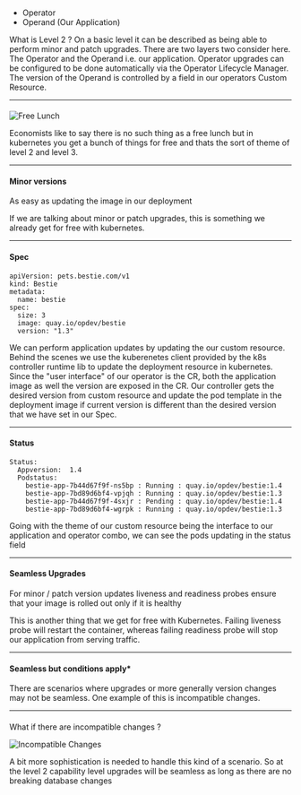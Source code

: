 ####
- Operator
- Operand (Our Application)

<aside class="notes">
  What is Level 2 ? On a basic level it can be described as being able to perform minor and patch upgrades. There are two layers two consider here. The Operator and the Operand i.e. our application. Operator upgrades can be configured to be done automatically via the Operator Lifecycle Manager. The version of the Operand is controlled by a field in our operators Custom Resource.
</aside>

---
####
![Free Lunch](images/freelunch.jpeg)

<aside class="notes">
  Economists like to say there is no such thing as a free lunch but in kubernetes you get a bunch of things for free and thats the sort of theme of level 2 and level 3.
</aside>

---
#### Minor versions
As easy as updating the image in our deployment

<aside class="notes"> 
  If we are talking about minor or patch upgrades, this is something we already get for free with kubernetes.
</aside>

---
#### Spec
```
apiVersion: pets.bestie.com/v1
kind: Bestie
metadata:
  name: bestie
spec:
  size: 3
  image: quay.io/opdev/bestie
  version: "1.3"
```

<aside class="notes">
  We can perform application updates by updating the our custom resource. Behind the scenes we use the kuberenetes client provided by the k8s controller runtime lib to update the deployment resource in kubernetes. Since the "user interface" of our operator is the CR, both the application image as well the version are exposed in the CR. Our controller gets the desired version from custom resource and update the pod template in the deployment image if current version is different than the desired version that we have set in our Spec.
</aside>

---
#### Status
```
Status:
  Appversion:  1.4
  Podstatus:
    bestie-app-7b44d67f9f-ns5bp : Running : quay.io/opdev/bestie:1.4
    bestie-app-7bd89d6bf4-vpjqh : Running : quay.io/opdev/bestie:1.3
    bestie-app-7b44d67f9f-4sxjr : Pending : quay.io/opdev/bestie:1.4
    bestie-app-7bd89d6bf4-wgrpk : Running : quay.io/opdev/bestie:1.3
```

<aside class="notes">
  Going with the theme of our custom resource being the interface to our application and operator combo, we can see the pods updating in the status field
</aside>

---
#### Seamless Upgrades
For minor / patch version updates liveness and readiness probes ensure that your image is rolled out only if it is healthy

<aside class="notes">
  This is another thing that we get for free with Kubernetes. Failing liveness probe will restart the container, whereas failing readiness probe will stop our application from serving traffic.
</aside>

---
#### Seamless but conditions apply*

<aside class="notes"> 
  There are scenarios where upgrades or more generally version changes may not be seamless. One example of this is incompatible changes.
</aside>

---
#### 
What if there are incompatible changes ?

![Incompatible Changes](images/incompatible_upgrade.png)

<aside class="notes"> 
  A bit more sophistication is needed to handle this kind of a scenario. So at the level 2 capability level upgrades will be seamless as long as there are no breaking database changes
</aside>
